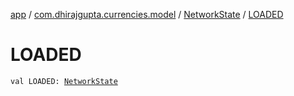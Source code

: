 [app](../../index.md) / [com.dhirajgupta.currencies.model](../index.md) / [NetworkState](index.md) / [LOADED](./-l-o-a-d-e-d.md)

# LOADED

`val LOADED: `[`NetworkState`](index.md)